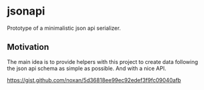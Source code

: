 # jsonapi

Prototype of a minimalistic json api serializer.

## Motivation

The main idea is to provide helpers with this project to create data following the json api schema as simple as possible. And with a nice API.

https://gist.github.com/noxan/5d36818ee99ec92edef3f9fc09040afb
